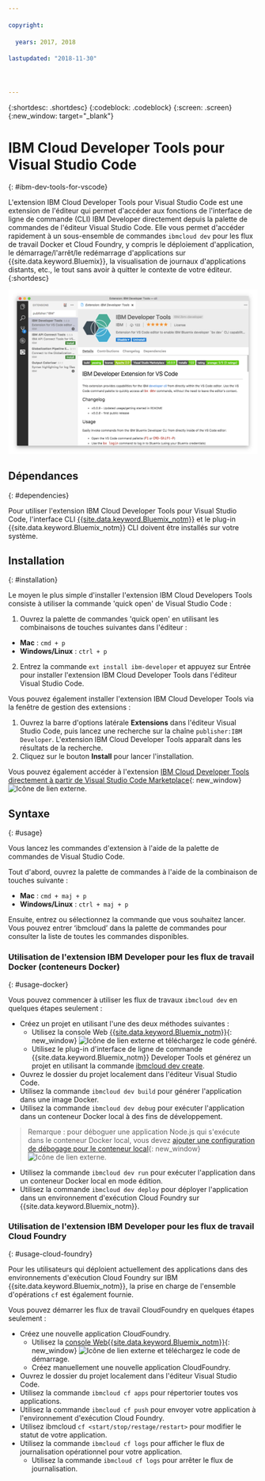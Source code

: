 ```yaml
---

copyright:

  years: 2017, 2018

lastupdated: "2018-11-30"



---
```


{:shortdesc: .shortdesc}
{:codeblock: .codeblock}
{:screen: .screen}
{:new_window: target="_blank"}

# IBM Cloud Developer Tools pour Visual Studio Code
{: #ibm-dev-tools-for-vscode}

L'extension IBM Cloud Developer Tools pour Visual Studio Code est une extension de l'éditeur qui permet d'accéder aux fonctions de l'interface de ligne de commande (CLI) IBM Developer directement depuis la palette de commandes de l'éditeur Visual Studio Code. Elle vous permet d'accéder rapidement à un sous-ensemble de commandes `ibmcloud dev` pour les flux de travail Docker et Cloud Foundry, y compris le déploiement d'application, le démarrage/l'arrêt/le redémarrage d'applications sur {{site.data.keyword.Bluemix}}, la visualisation de journaux d'applications distants, etc., le tout sans avoir à quitter le contexte de votre éditeur.
{:shortdesc}

![Capture d'écran de l'écran de téléchargement de l'extension IBM Developer Tools.](vscode.png "Ecran de téléchargement d'extension dans Visual Studio Code")

## Dépendances
{: #dependencies}

Pour utiliser l'extension IBM Cloud Developer Tools pour Visual Studio Code, l'interface CLI [{{site.data.keyword.Bluemix_notm}}](/docs/cli/index.html#overview) et le plug-in {{site.data.keyword.Bluemix_notm}} CLI doivent être installés sur votre système.

## Installation
{: #installation}

Le moyen le plus simple d'installer l'extension IBM Cloud Developers Tools consiste à utiliser la commande 'quick open' de Visual Studio Code :

1. Ouvrez la palette de commandes 'quick open' en utilisant les combinaisons de touches suivantes dans l'éditeur :

  * **Mac** : `cmd + p`
  * **Windows/Linux** : `ctrl + p`

2. Entrez la commande `ext install ibm-developer` et appuyez sur Entrée pour installer l'extension IBM Cloud Developer Tools dans l'éditeur Visual Studio Code.

Vous pouvez également installer l'extension IBM Cloud Developer Tools via la fenêtre de gestion des extensions :

1. Ouvrez la barre d'options latérale **Extensions** dans l'éditeur Visual Studio Code, puis lancez une recherche sur la chaîne `publisher:IBM Developer`. L'extension IBM Cloud Developer Tools apparaît dans les résultats de la recherche.  
2. Cliquez sur le bouton **Install** pour lancer l'installation.

Vous pouvez également accéder à l'extension [IBM Cloud Developer Tools directement à partir de Visual Studio Code Marketplace](https://marketplace.visualstudio.com/items?itemName=IBM.ibm-developer){: new_window} ![Icône de lien externe](../../icons/launch-glyph.svg "Icône de lien externe").

## Syntaxe
{: #usage}

Vous lancez les commandes d'extension à l'aide de la palette de commandes de Visual Studio Code.

Tout d'abord, ouvrez la palette de commandes à l'aide de la combinaison de touches suivante :

* **Mac** : `cmd + maj + p`
* **Windows/Linux** : `ctrl + maj + p`

Ensuite, entrez ou sélectionnez la commande que vous souhaitez lancer. Vous pouvez entrer ‘ibmcloud’ dans la palette de commandes pour consulter la liste de toutes les commandes disponibles.

### Utilisation de l'extension IBM Developer pour les flux de travail Docker (conteneurs Docker)
{: #usage-docker}

Vous pouvez commencer à utiliser les flux de travaux `ibmcloud dev` en quelques étapes seulement :
* Créez un projet en utilisant l'une des deux méthodes suivantes :
  * Utilisez la console Web [{{site.data.keyword.Bluemix_notm}}](https://{DomainName}/developer/appservice/starter-kits){: new_window} ![Icône de lien externe](../../icons/launch-glyph.svg "Icône de lien externe") et téléchargez le code généré. 
  * Utilisez le plug-in d'interface de ligne de commande {{site.data.keyword.Bluemix_notm}} Developer Tools et générez un projet en utilisant la commande [ibmcloud dev create](/docs/cli/idt/commands.html#create).
* Ouvrez le dossier du projet localement dans l'éditeur Visual Studio Code.
* Utilisez la commande `ibmcloud dev build` pour générer l'application dans une image Docker.
* Utilisez la commande `ibmcloud dev debug` pour exécuter l'application dans un conteneur Docker local à des fins de développement.
> Remarque : pour déboguer une application Node.js qui s'exécute dans le conteneur Docker local, vous devez [ajouter une configuration de débogage pour le conteneur local](https://github.com/IBM-Bluemix/ibm-developer-extension-vscode#debugging-nodejs-apps-within-the-local-docker-container){: new_window} ![Icône de lien externe](../../icons/launch-glyph.svg "Icône de lien externe").
* Utilisez la commande `ibmcloud dev run` pour exécuter l'application dans un conteneur Docker local en mode édition.
* Utilisez la commande `ibmcloud dev deploy` pour déployer l'application dans un environnement d'exécution Cloud Foundry sur {{site.data.keyword.Bluemix_notm}}.

### Utilisation de l'extension IBM Developer pour les flux de travail Cloud Foundry
{: #usage-cloud-foundry}

Pour les utilisateurs qui déploient actuellement des applications dans des environnements d'exécution Cloud Foundry sur IBM {{site.data.keyword.Bluemix_notm}}, la prise en charge de l'ensemble d'opérations `cf` est également fournie.

Vous pouvez démarrer les flux de travail CloudFoundry en quelques étapes seulement :
* Créez une nouvelle application CloudFoundry.
  * Utilisez la [console Web{{site.data.keyword.Bluemix_notm}}](https://{DomainName}/developer/appservice/starter-kits){: new_window} ![Icône de lien externe](../../icons/launch-glyph.svg "Icône de lien externe") et téléchargez le code de démarrage. 
  * Créez manuellement une nouvelle application CloudFoundry.
* Ouvrez le dossier du projet localement dans l'éditeur Visual Studio Code.
* Utilisez la commande `ibmcloud cf apps` pour répertorier toutes vos applications.
* Utilisez la commande `ibmcloud cf push` pour envoyer votre application à l'environnement d'exécution Cloud Foundry.
* Utilisez ibmcloud `cf <start/stop/restage/restart>` pour modifier le statut de votre application.
* Utilisez la commande `ibmcloud cf logs` pour afficher le flux de journalisation opérationnel pour votre application.
  * Utilisez la commande `ibmcloud cf logs` pour arrêter le flux de journalisation.
